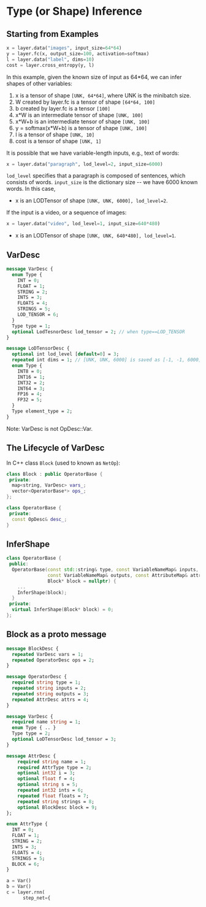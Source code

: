 # Type (or Shape) Inference

## Starting from Examples

```python
x = layer.data("images", input_size=64*64)
y = layer.fc(x, output_size=100, activation=softmax)
l = layer.data("label", dims=10)
cost = layer.cross_entropy(y, l)
```

In this example, given the known size of input as 64*64, we can infer shapes of other variables:

1. x is a tensor of shape `[UNK, 64*64]`, where UNK is the minibatch size.
1. W created by layer.fc is a tensor of shape `[64*64, 100]`
1. b created by layer.fc is a tensor `[100]`
1. x*W is an intermediate tensor of shape `[UNK, 100]`
1. x*W+b is an intermediate tensor of shape `[UNK, 100]`
1. y = softmax(x*W+b) is a tensor of shape `[UNK, 100]`
1. l is a tensor of shape `[UNK, 10]`
1. cost is a tensor of shape `[UNK, 1]`

It is possible that we have variable-length inputs, e.g., text of words:

```python
x = layer.data("paragraph", lod_level=2, input_size=6000)
```

`lod_level` specifies that a paragraph is composed of sentences, which consists of words.  `input_size` is the dictionary size -- we have 6000 known words.  In this case,

- x is an LODTensor of shape `[UNK, UNK, 6000], lod_level=2`.

If the input is a video, or a sequence of images:

```python
x = layer.data("video", lod_level=1, input_size=640*480)
```

- x is an LODTensor of shape `[UNK, UNK, 640*480], lod_level=1`.

## VarDesc

```protobuf
message VarDesc {
  enum Type {
    INT = 0;
    FLOAT = 1;
    STRING = 2;
    INTS = 3;
    FLOATS = 4;
    STRINGS = 5;
    LOD_TENSOR = 6;
  }
  Type type = 1;
  optional LodTesnorDesc lod_tensor = 2; // when type==LOD_TENSOR
}

message LoDTensorDesc {
  optional int lod_level [default=0] = 3;
  repeated int dims = 1; // [UNK, UNK, 6000] is saved as [-1, -1, 6000]
  enum Type {
    INT8 = 0;
    INT16 = 1;
    INT32 = 2;
    INT64 = 3;
    FP16 = 4;
    FP32 = 5;
  }
  Type element_type = 2;
}
```

Note: VarDesc is not OpDesc::Var.

## The Lifecycle of VarDesc

In C++ class `Block` (used to known as `NetOp`):

```c++
class Block : public OperatorBase {
 private:
  map<string, VarDesc> vars_;
  vector<OperatorBase*> ops_;
};
```

```c++
class OperatorBase {
 private:
  const OpDesc& desc_;
}
```

## InferShape


```c++
class OperatorBase {
 public:
  OperatorBase(const std::string& type, const VariableNameMap& inputs,
               const VariableNameMap& outputs, const AttributeMap& attrs,
               Block* block = nullptr) {
    ...
    InferShape(block);
  }
 private:
  virtual InferShape(Block* block) = 0;
};
```



## Block as a proto message

```protobuf
message BlockDesc {
  repeated VarDesc vars = 1;
  repeated OperatorDesc ops = 2;
}

message OperatorDesc {
  required string type = 1;
  repeated string inputs = 2;
  repeated string outputs = 3;
  repeated AttrDesc attrs = 4;
}

message VarDesc {
  required name string = 1;
  enum Type { .. }
  Type type = 2;
  optional LoDTensorDesc lod_tensor = 3;
}

message AttrDesc {
    required string name = 1;
    required AttrType type = 2;
    optional int32 i = 3;
    optional float f = 4;
    optional string s = 5;
    repeated int32 ints = 6;
    repeated float floats = 7;
    repeated string strings = 8;
    optional BlockDesc block = 9;
};

enum AttrType {
  INT = 0;
  FLOAT = 1;
  STRING = 2;
  INTS = 3;
  FLOATS = 4;
  STRINGS = 5;
  BLOCK = 6;
}
```

```python
a = Var()
b = Var()
c = layer.rnn(
      step_net={
